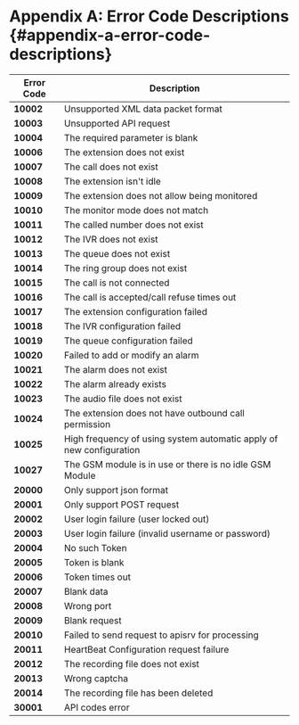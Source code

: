 # Appendix A: Error Code Descriptions {#appendix-a-error-code-descriptions}

| **Error Code** | **Description** |
| --- | --- |
| **10002** | Unsupported XML data packet format |
| **10003** | Unsupported API request |
| **10004** | The required parameter is blank |
| **10006** | The extension does not exist |
| **10007** | The call does not exist |
| **10008** | The extension isn't idle |
| **10009** | The extension does not allow being monitored |
| **10010** | The monitor mode does not match |
| **10011** | The called number does not exist |
| **10012** | The IVR does not exist |
| **10013** | The queue does not exist |
| **10014** | The ring group does not exist |
| **10015** | The call is not connected |
| **10016** | The call is accepted/call refuse times out |
| **10017** | The extension configuration failed |
| **10018** | The IVR configuration failed |
| **10019** | The queue configuration failed |
| **10020** | Failed to add or modify an alarm |
| **10021** | The alarm does not exist |
| **10022** | The alarm already exists |
| **10023** | The audio file does not exist |
| **10024** | The extension does not have outbound call permission |
| **10025** | High frequency of using system automatic apply of new configuration |
| **10027** | The GSM module is in use or there is no idle GSM Module |
| **20000** | Only support json format |
| **20001** | Only support POST request |
| **20002** | User login failure \(user locked out\) |
| **20003** | User login failure \(invalid username or password\) |
| **20004** | No such Token |
| **20005** | Token is blank |
| **20006** | Token times out |
| **20007** | Blank data |
| **20008** | Wrong port |
| **20009** | Blank request |
| **20010** | Failed to send request to apisrv for processing |
| **20011** | HeartBeat Configuration request failure |
| **20012** | The recording file does not exist |
| **20013** | Wrong captcha |
| **20014** | The recording file has been deleted |
| **30001** | API codes error |




